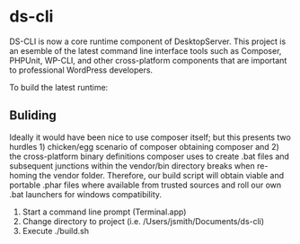 # ds-cli
DS-CLI is now a core runtime component of DesktopServer. This project is an esemble of the latest command line interface tools such as Composer, PHPUnit, WP-CLI, and other cross-platform components that are important to professional WordPress developers. 

To build the latest runtime:

## Buliding
Ideally it would have been nice to use composer itself; but this presents two hurdles 1) chicken/egg scenario of composer obtaining composer and 2) the cross-platform binary definitions composer uses to create .bat files and subsequent junctions within the vendor/bin directory breaks when re-homing the vendor folder. Therefore, our build script will obtain viable and portable .phar files where available from trusted sources and roll our own .bat launchers for windows compatibility.

1) Start a command line prompt (Terminal.app)
2) Change directory to project (i.e. /Users/jsmith/Documents/ds-cli)
3) Execute ./build.sh
